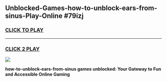 
## Unblocked-Games-how-to-unblock-ears-from-sinus-Play-Online #79izj
<h3>
<a href="https://news.freeplayer.one?title=how-to-unblock-ears-from-sinus&ref=3">CLICK TO PLAY</a></h3>
<hr>

<h3>
<a href="https://news.freeplayer.one?title=how-to-unblock-ears-from-sinus&ref=3">CLICK 2 PLAY</a>
  
</h3>

<a href="https://news.freeplayer.one?title=how-to-unblock-ears-from-sinus&ref=3"><img src="https://clearcache.store/games.png"></a>


**how-to-unblock-ears-from-sinus games unblocked: Your Gateway to Fun and Accessible Online Gaming**
